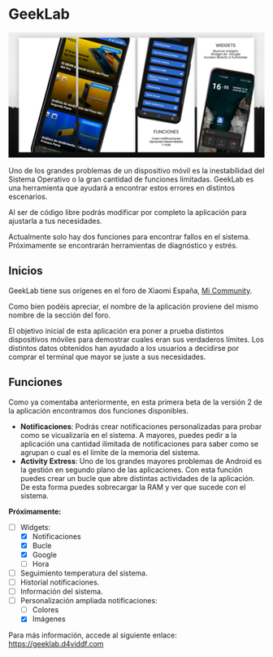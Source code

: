 # **GeekLab**

![PlayStore Promo](https://github.com/D4vidDf/GeekLab/blob/master/promo_play.png)

Uno de los grandes problemas de un dispositivo móvil es la inestabilidad del Sistema Operativo o la gran cantidad de funciones limitadas. GeekLab es una herramienta que ayudará a encontrar estos errores en distintos escenarios.

Al ser de código libre podrás modificar por completo la aplicación para ajustarla a tus necesidades.

Actualmente solo hay dos funciones para encontrar fallos en el sistema. Próximamente se encontrarán herramientas de diagnóstico y estrés.

## **Inicios**

GeekLab tiene sus orígenes en el foro de Xiaomi España, [Mi Community](https://c.mi.com/es/forum-2814-1.html). 

Como bien podéis apreciar, el nombre de la aplicación proviene del mismo nombre de la sección del foro.

El objetivo inicial de esta aplicación era poner a prueba distintos dispositivos móviles para demostrar cuales eran sus verdaderos límites. Los distintos datos obtenidos han ayudado a los usuarios a decidirse por comprar el terminal que mayor se juste a sus necesidades.

## **Funciones**

Como ya comentaba anteriormente, en esta primera beta de la versión 2 de la aplicación encontramos dos funciones disponibles.

* **Notificaciones**: Podrás crear notificaciones personalizadas para probar como se vicualizaría en el sistema. A mayores, puedes pedir a la aplicación una cantidad ilimitada de notificaciones para saber como se agrupan o cual es el límite de la memoria del sistema.
* **Activity Extress**: Uno de los grandes mayores problemas de Android es la gestión en segundo plano de las aplicaciones. Con esta función puedes crear un bucle que abre distintas actividades de la aplicación. De esta forma puedes sobrecargar la RAM y ver que sucede con el sistema.

**Próximamente:**

- [ ] Widgets:
    - [x] Notificaciones
    - [x] Bucle
    - [x] Google
    - [ ] Hora
- [ ] Seguimiento temperatura del sistema.
- [ ] Historial notificaciones.
- [ ] Información del sistema.
- [ ] Personalización ampliada notificaciones:
    - [ ] Colores
    - [x] Imágenes

Para más información, accede al siguiente enlace: https://geeklab.d4viddf.com
